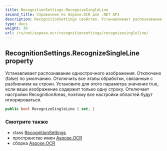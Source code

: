 ```yaml
---
title: RecognitionSettings.RecognizeSingleLine
second_title: Справочник по Aspose.OCR для .NET API
description: RecognitionSettings свойство. Устанавливает распознавание однострочного изображения. Отключено false по умолчанию. Отключить все этапы обработки связанные с разбиением на строки. Установите для этого параметра значение true если ваше изображение содержит только одну строку. Отключает настройки RecognitionAreas поэтому все настройки областей будут игнорироваться.
type: docs
weight: 30
url: /ru/net/aspose.ocr/recognitionsettings/recognizesingleline/
---
```

## RecognitionSettings.RecognizeSingleLine property

Устанавливает распознавание однострочного изображения. Отключено (false) по умолчанию. Отключить все этапы обработки, связанные с разбиением на строки. Установите для этого параметра значение true, если ваше изображение содержит только одну строку. Отключает настройки RecognitionAreas, поэтому все настройки областей будут игнорироваться.

```csharp
public bool RecognizeSingleLine { set; }
```

### Смотрите также

* class [RecognitionSettings](../)
* пространство имен [Aspose.OCR](../../recognitionsettings/)
* сборка [Aspose.OCR](../../../)


